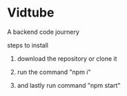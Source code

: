 # Vidtube
A backend code journery 

steps to install 

1) download the repository or clone it 

2) run the command "npm i"

3) and lastly run command "npm start"
